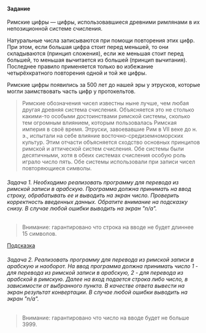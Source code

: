 #### Задание
Римские цифры — цифры, использовавшиеся древними римлянами в их непозиционной системе счисления.

Натуральные числа записываются при помощи повторения этих цифр. При этом, если большая цифра стоит перед меньшей, то они складываются (принцип сложения), если же меньшая стоит перед большей, то меньшая вычитается из большей (принцип вычитания). Последнее правило применяется только во избежание четырёхкратного повторения одной и той же цифры.

Римские цифры появились за 500 лет до нашей эры у этрусков, которые могли заимствовать часть цифр у протокельтов.

>Римские обозначения чисел известны ныне лучше, чем любая другая древняя система счисления. Объясняется это не столько какими-то особыми достоинствами римской системы, сколько тем огромным влиянием, которым пользовалась Римская империя в своё время. Этруски, завоевавшие Рим в VII веке до н. э., испытали на себе влияние восточно-средиземноморских культур. Этим отчасти объясняется сходство основных принципов римской и аттической систем счисления. Обе системы были десятичными, хотя в обеих системах счисления особую роль играло число пять. Обе системы использовали при записи чисел повторяющиеся символы.

###### Задача 1. Необходимо реализовать программу для перевода из римской записи в арабскую. Программа должна принимать на ввод строку, обрабатывать ее и выводить на экран число. Проверить корректность введенных данных. Обратите внимание на подсказку снизу. В случае любой ошибки выводить на экран "n/a".

> Внимание: гарантировано что строка на вводе не будет длиннее 15 символов.

[Подсказка](http://mech.math.msu.su/~shvetz/54/inf/perl-examples/PerlExamples_RomanNumerals_Ideas.xhtml)

###### Задача 2. Реализовать программу для перевода из римской записи в арабскую и наоборот. На ввод программа должна принимать число 1 - для перевода из римской записи в арабскую, 2 - для перевода из арабской в римскую. Далее на вход подается строка либо число, в зависимости от выбранного пункта. В качестве ответа вывести на экран результат конвертации. В случае любой ошибки выводить на экран "n/a".

> Внимание: гарантировано что число на вводе будет не больше 3999.
